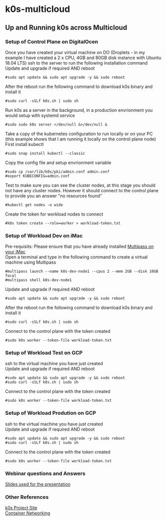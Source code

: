 # k0s-multicloud
## Up and Running k0s across Multicloud

### Setup of Control Plane on DigitalOcen
Once you have created your virtual machine on DO (Droplets - in my example I have created a 2 x CPU, 4GB and 80GB disk instance with Ubuntu 18.04 LTS) ssh to the server
to run the following installation command<br>
Update and upgrade if required AND reboot<br>
```
#sudo apt update && sudo apt upgrade -y && sudo reboot
```
After the reboot run the following command to download k0s binary and install it<br>
```
#sudo curl -sSLf k0s.sh | sudo sh
```
Run k0s as a server in the background, in a production envrionment you would setup with systemd service<br>
```
#sudo sudo k0s server </dev/null &>/dev/null &
```
Take a copy of the kubernetes configuration to run locally or on your PC (this example shows that I am running it locally on the control plane node)<br>
First install kubectl<br>
```
#sudo snap install kubectl --classic
```
Copy the config file and setup envrionment variable<br>
```
#sudo cp /var/lib/k0s/pki/admin.conf admin.conf
#export KUBECONFIG=admin.conf
```
Test to make sure you can see the cluster nodes, at this stage you should not have any cluster nodes. However it should connect to the control plane to provide you an answer "no resources found"<br>
```
#kubectl get nodes -o wide
```
Create the token for workload nodes to connect<br>
```
#k0s token create --role=worker > workload-token.txt
```

### Setup of Workload Dev on iMac
Pre-requisits: Please ensure that you have already installed [Multipass on your iMac](https://medium.com/platformer-blog/up-and-running-k3s-with-multipass-on-imac-or-macbook-pro-bee069247cc0) <br>
Open a terminal and type in the following command to create a virtual machine using Multipass<br>
```
#multipass launch --name k0s-dev-node1 --cpus 2 --mem 2GB --disk 10GB focal
#multipass shell k0s-dev-node1
```
Update and upgrade if required AND reboot<br>
```
#sudo apt update && sudo apt upgrade -y && sudo reboot
```
After the reboot run the following command to download k0s binary and install it<br>
```
#sudo curl -sSLf k0s.sh | sudo sh
```
Connect to the control plane with the token created<br>
```
#sudo k0s worker --token-file workload-token.txt
```
### Setup of Workload Test on GCP
ssh to the virtual machine you have just created <br>
Update and upgrade if required AND reboot<br>
```
#sudo apt update && sudo apt upgrade -y && sudo reboot
#sudo curl -sSLf k0s.sh | sudo sh
```
Connect to the control plane with the token created<br>
```
#sudo k0s worker --token-file workload-token.txt
```
### Setup of Workload Prodution on GCP
ssh to the virtual machine you have just created <br>
Update and upgrade if required AND reboot<br>
```
#sudo apt update && sudo apt upgrade -y && sudo reboot
#sudo curl -sSLf k0s.sh | sudo sh
```
Connect to the control plane with the token created<br>
```
#sudo k0s worker --token-file workload-token.txt
```

### Webinar questions and Answers


[Slides used for the presentation](https://docs.google.com/presentation/d/1ONKz-bXvQuQaL3Zk8PxtfYXtkPPCxG30q3f79WTT57I/edit?usp=sharing)

### Other References
[k0s Project Site](https://k0sproject.io/)<br>
[Container Networking](https://iximiuz.com/en/posts/container-networking-is-simple/)
